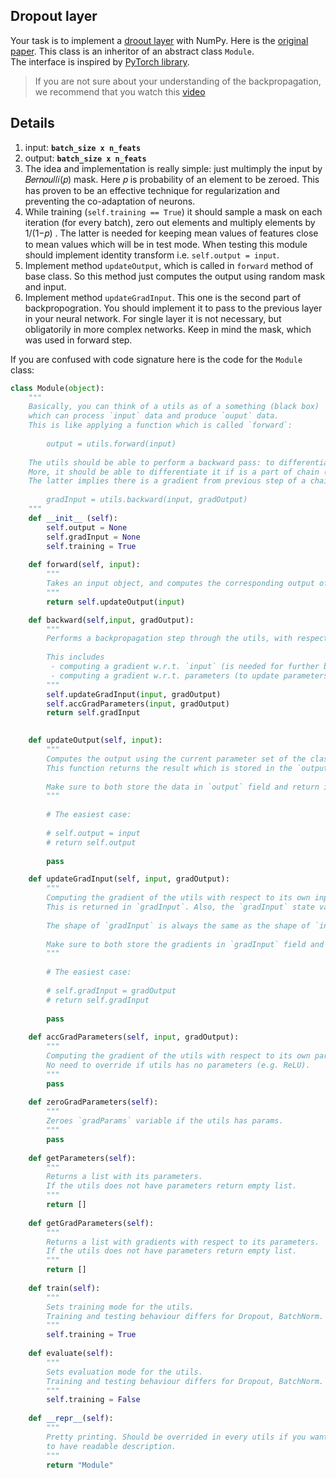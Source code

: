 Dropout layer
---
Your task is to implement a [droout layer](https://pytorch.org/docs/master/generated/torch.nn.Dropout.html?highlight=dropout#torch.nn.Dropout) with NumPy. 
Here is the [original paper](https://www.cs.toronto.edu/~hinton/absps/JMLRdropout.pdf). 
This class   is an inheritor of an abstract class `Module`.  
The interface is inspired by [PyTorch library](https://pytorch.org/).  

> If you are not sure about your understanding of the backpropagation, we recommend that you watch this [video](https://www.youtube.com/watch?v=Ilg3gGewQ5U)

## Details
1. input: **`batch_size x n_feats`**
2. output: **`batch_size x n_feats`**
3. The idea and implementation is really simple: just multimply the input by  𝐵𝑒𝑟𝑛𝑜𝑢𝑙𝑙𝑖(𝑝)  mask. 
Here  𝑝  is probability of an element to be zeroed. This has proven to be an effective technique for regularization and preventing the co-adaptation of neurons.
4. While training (`self.training == True`) it should sample a mask on each iteration (for every batch), 
zero out elements and multiply elements by  1/(1−𝑝) . The latter is needed for keeping mean values of features close to 
mean values which will be in test mode. When testing this module should implement identity transform i.e. `self.output = input`.
5. Implement method `updateOutput`, which is called in `forward` method of base class. So this method 
just computes the output using random mask and input. 
6. Implement method `updateGradInput`. This one is the second part of backpropogration. You should implement it to pass 
to the previous layer in your neural network. For single layer it is not necessary, but obligatorily in more complex networks. 
Keep in mind the mask, which was used in forward step.


If you are confused with code signature here is the code for the `Module` class:
```python
class Module(object):
    """
    Basically, you can think of a utils as of a something (black box) 
    which can process `input` data and produce `ouput` data.
    This is like applying a function which is called `forward`: 
        
        output = utils.forward(input)
    
    The utils should be able to perform a backward pass: to differentiate the `forward` function. 
    More, it should be able to differentiate it if is a part of chain (chain rule).
    The latter implies there is a gradient from previous step of a chain rule. 
    
        gradInput = utils.backward(input, gradOutput)
    """
    def __init__ (self):
        self.output = None
        self.gradInput = None
        self.training = True
    
    def forward(self, input):
        """
        Takes an input object, and computes the corresponding output of the utils.
        """
        return self.updateOutput(input)

    def backward(self,input, gradOutput):
        """
        Performs a backpropagation step through the utils, with respect to the given input.
        
        This includes 
         - computing a gradient w.r.t. `input` (is needed for further backprop),
         - computing a gradient w.r.t. parameters (to update parameters while optimizing).
        """
        self.updateGradInput(input, gradOutput)
        self.accGradParameters(input, gradOutput)
        return self.gradInput
    

    def updateOutput(self, input):
        """
        Computes the output using the current parameter set of the class and input.
        This function returns the result which is stored in the `output` field.
        
        Make sure to both store the data in `output` field and return it. 
        """
        
        # The easiest case:
            
        # self.output = input 
        # return self.output
        
        pass

    def updateGradInput(self, input, gradOutput):
        """
        Computing the gradient of the utils with respect to its own input. 
        This is returned in `gradInput`. Also, the `gradInput` state variable is updated accordingly.
        
        The shape of `gradInput` is always the same as the shape of `input`.
        
        Make sure to both store the gradients in `gradInput` field and return it.
        """
        
        # The easiest case:
        
        # self.gradInput = gradOutput 
        # return self.gradInput
        
        pass   
    
    def accGradParameters(self, input, gradOutput):
        """
        Computing the gradient of the utils with respect to its own parameters.
        No need to override if utils has no parameters (e.g. ReLU).
        """
        pass
    
    def zeroGradParameters(self): 
        """
        Zeroes `gradParams` variable if the utils has params.
        """
        pass
        
    def getParameters(self):
        """
        Returns a list with its parameters. 
        If the utils does not have parameters return empty list. 
        """
        return []
        
    def getGradParameters(self):
        """
        Returns a list with gradients with respect to its parameters. 
        If the utils does not have parameters return empty list. 
        """
        return []
    
    def train(self):
        """
        Sets training mode for the utils.
        Training and testing behaviour differs for Dropout, BatchNorm.
        """
        self.training = True
    
    def evaluate(self):
        """
        Sets evaluation mode for the utils.
        Training and testing behaviour differs for Dropout, BatchNorm.
        """
        self.training = False
    
    def __repr__(self):
        """
        Pretty printing. Should be overrided in every utils if you want 
        to have readable description. 
        """
        return "Module"
```